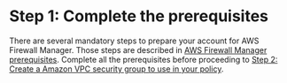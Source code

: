 # Step 1: Complete the prerequisites<a name="complete-prereq-security-group"></a>

There are several mandatory steps to prepare your account for AWS Firewall Manager\. Those steps are described in [AWS Firewall Manager prerequisites](fms-prereq.md)\. Complete all the prerequisites before proceeding to [Step 2: Create a Amazon VPC security group to use in your policy](get-started-fms-create-security-groups.md)\.